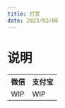 ```yaml
---
title: 打赏
date: 2023/02/08
---
```


# 说明

<table align="center">
    <tr>
        <th>微信</th>
        <th>支付宝</th>
    </tr>
    <tr>
        <td>WIP</td>
        <td>WIP</td>
    </tr>
</table>
